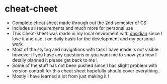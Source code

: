 # cheat-cheet

* Complete cheat sheet made through out the 2nd semester of CS
* Includes all requirements and much more for personal use 
* This Cheat-sheet was made in my local enviroment with [obsidian](https://obsidian.md/) since I love it and use it on daily basis for the development and my personal work
* Most of the styling and navigations with task I have made is not visible however if you have any questions or you want me to show you how I detaily planned it please get back to me !
* Some of the stuff has not been pushed since I has slight problem with version controll for this cheet sheet hopefully should cover everything .
* Mostly I have learned a lot from just making it !
